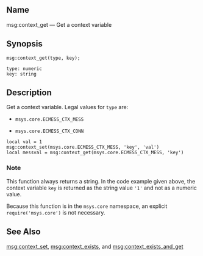 <a name="lua.ref.msg_context_get"></a>
## Name

msg:context_get — Get a context variable

<a name="idp15958368"></a>
## Synopsis

`msg:context_get(type, key);`

```
type: numeric
key: string
```
<a name="idp15961360"></a>
## Description

Get a context variable. Legal values for `type` are:

*   `msys.core.ECMESS_CTX_MESS`

*   `msys.core.ECMESS_CTX_CONN`

```
local val = 1
msg:context_set(msys.core.ECMESS_CTX_MESS, 'key', 'val')
local messval = msg:context_get(msys.core.ECMESS_CTX_MESS, 'key')
```

### Note

This function always returns a string. In the code example given above, the context variable `key` is returned as the string value `'1'` and not as a numeric value.

Because this function is in the `msys.core` namespace, an explicit `require('msys.core')` is not necessary.

<a name="idp15970992"></a>
## See Also

[msg:context_set](lua.ref.msg_context_set "msg:context_set"), [msg:context_exists](lua.ref.msg_context_exists.php "msg:context_exists"), and [msg:context_exists_and_get](lua.ref.msg_context_exists_and_get.php "msg:context_exists_and_get")
